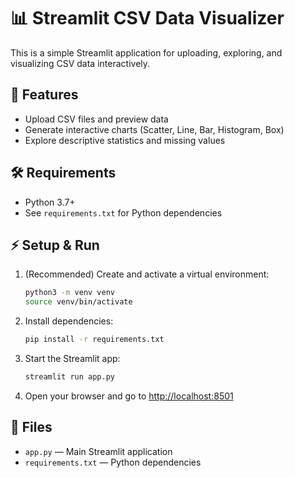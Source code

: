 # 📊 Streamlit CSV Data Visualizer

This is a simple Streamlit application for uploading, exploring, and visualizing CSV data interactively.

## 🚀 Features
- Upload CSV files and preview data
- Generate interactive charts (Scatter, Line, Bar, Histogram, Box)
- Explore descriptive statistics and missing values

## 🛠️ Requirements
- Python 3.7+
- See `requirements.txt` for Python dependencies

## ⚡ Setup & Run
1. (Recommended) Create and activate a virtual environment:
   ```bash
   python3 -m venv venv
   source venv/bin/activate
   ```
2. Install dependencies:
   ```bash
   pip install -r requirements.txt
   ```
3. Start the Streamlit app:
   ```bash
   streamlit run app.py
   ```
4. Open your browser and go to [http://localhost:8501](http://localhost:8501)

## 📂 Files
- `app.py` — Main Streamlit application
- `requirements.txt` — Python dependencies

